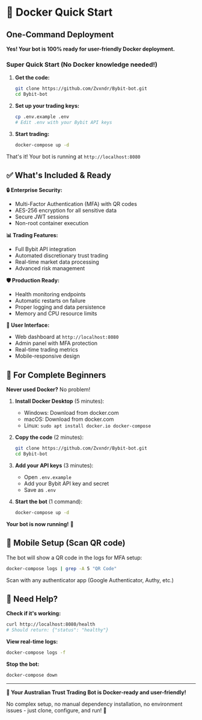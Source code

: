 # 🐳 Docker Quick Start

## One-Command Deployment

**Yes! Your bot is 100% ready for user-friendly Docker deployment.**

### Super Quick Start (No Docker knowledge needed!)

1. **Get the code:**
   ```bash
   git clone https://github.com/Zvxndr/Bybit-bot.git
   cd Bybit-bot
   ```

2. **Set up your trading keys:**
   ```bash
   cp .env.example .env
   # Edit .env with your Bybit API keys
   ```

3. **Start trading:**
   ```bash
   docker-compose up -d
   ```

That's it! Your bot is running at `http://localhost:8080`

## ✅ What's Included & Ready

**🔒 Enterprise Security:**
- Multi-Factor Authentication (MFA) with QR codes
- AES-256 encryption for all sensitive data
- Secure JWT sessions
- Non-root container execution

**📊 Trading Features:**
- Full Bybit API integration
- Automated discretionary trust trading
- Real-time market data processing
- Advanced risk management

**🛡️ Production Ready:**
- Health monitoring endpoints
- Automatic restarts on failure
- Proper logging and data persistence
- Memory and CPU resource limits

**📱 User Interface:**
- Web dashboard at `http://localhost:8080`
- Admin panel with MFA protection
- Real-time trading metrics
- Mobile-responsive design

## 🎯 For Complete Beginners

**Never used Docker?** No problem!

1. **Install Docker Desktop** (5 minutes):
   - Windows: Download from docker.com
   - macOS: Download from docker.com  
   - Linux: `sudo apt install docker.io docker-compose`

2. **Copy the code** (2 minutes):
   ```bash
   git clone https://github.com/Zvxndr/Bybit-bot.git
   cd Bybit-bot
   ```

3. **Add your API keys** (3 minutes):
   - Open `.env.example` 
   - Add your Bybit API key and secret
   - Save as `.env`

4. **Start the bot** (1 command):
   ```bash
   docker-compose up -d
   ```

**Your bot is now running!** 🎉

## 📱 Mobile Setup (Scan QR code)

The bot will show a QR code in the logs for MFA setup:

```bash
docker-compose logs | grep -A 5 "QR Code"
```

Scan with any authenticator app (Google Authenticator, Authy, etc.)

## 🛟 Need Help?

**Check if it's working:**
```bash
curl http://localhost:8080/health
# Should return: {"status": "healthy"}
```

**View real-time logs:**
```bash
docker-compose logs -f
```

**Stop the bot:**
```bash
docker-compose down
```

---

**🚀 Your Australian Trust Trading Bot is Docker-ready and user-friendly!**

No complex setup, no manual dependency installation, no environment issues - just clone, configure, and run! 🎉